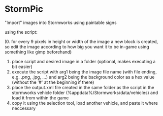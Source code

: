 # StormPic
"Import" images into Stormworks using paintable signs

using the script:

(0. for every 9 pixels in height or width of the image a new block is created, so edit the image according to how big you want it to be in-game using something like gimp beforehand)
1. place script and desired image in a folder (optional, makes executing a bit easier)
2. execute the script with arg1 being the image file name (with file ending, e.g. .png, .jpg, ...) and arg2 being the background color as a hex value (without the '#' at the beginning if there)
3. place the output.xml file created in the same folder as the script in the stormworks vehicle folder (%appdata%/Stormworks/data/vehicles) and load it from within the game
4. copy it using the selection tool, load another vehicle, and paste it where neccessary
